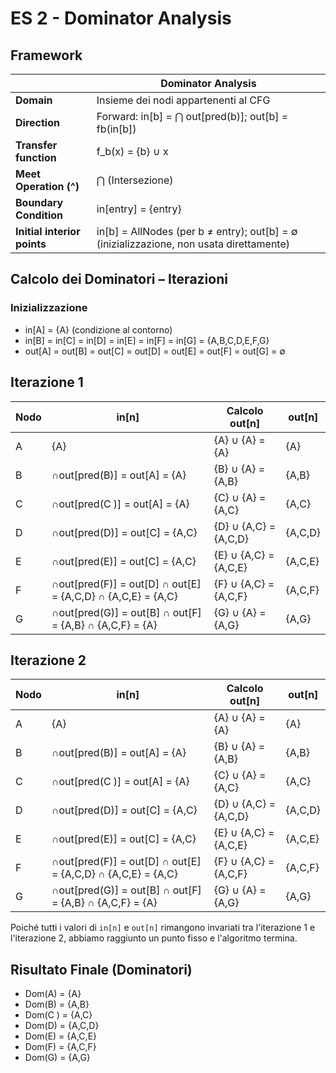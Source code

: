 # ES 2 - Dominator Analysis

## Framework

|                         | Dominator Analysis                                |
|-------------------------|-----------------------------------------------------|
| **Domain** | Insieme dei nodi appartenenti al CFG |
| **Direction** | Forward: in[b]  = ⋂ out[pred(b)]; out[b] = fb(in[b]) |
| **Transfer function** | f_b(x) = {b} ∪ x |
| **Meet Operation (^)** | ⋂ (Intersezione) |
| **Boundary Condition** | in[entry] = {entry}  |
| **Initial interior points** | in[b] = AllNodes (per b ≠ entry); out[b] = ∅ (inizializzazione, non usata direttamente)    |


## Calcolo dei Dominatori – Iterazioni

### Inizializzazione
- in[A] = {A} (condizione al contorno)
- in[B] = in[C] = in[D] = in[E] = in[F] = in[G] = {A,B,C,D,E,F,G}
- out[A] = out[B] = out[C] = out[D] = out[E] = out[F] = out[G] = ∅

## Iterazione 1

| Nodo | in[n] | Calcolo out[n] | out[n] |
|------|-------|----------------|--------|
| A    | {A}   | {A} ∪ {A} = {A} | {A}   |
| B    | ∩out[pred(B)] = out[A] = {A} | {B} ∪ {A} = {A,B} | {A,B} |
| C    | ∩out[pred(C )] = out[A] = {A} | {C} ∪ {A} = {A,C} | {A,C}   |
| D    | ∩out[pred(D)] = out[C] = {A,C} | {D} ∪ {A,C} = {A,C,D} | {A,C,D} |
| E    | ∩out[pred(E)] = out[C] = {A,C} | {E} ∪ {A,C} = {A,C,E} | {A,C,E} |
| F    | ∩out[pred(F)] = out[D] ∩ out[E] = {A,C,D} ∩ {A,C,E} = {A,C} | {F} ∪ {A,C} = {A,C,F} | {A,C,F}   |
| G    | ∩out[pred(G)] = out[B] ∩ out[F] = {A,B} ∩ {A,C,F} = {A} | {G} ∪ {A} = {A,G} | {A,G} |

## Iterazione 2

| Nodo | in[n] | Calcolo out[n] | out[n] |
|------|-------|----------------|--------|
| A    | {A}   | {A} ∪ {A} = {A} | {A}   |
| B    | ∩out[pred(B)] = out[A] = {A} | {B} ∪ {A} = {A,B} | {A,B}   |
| C    | ∩out[pred(C )] = out[A] = {A} | {C} ∪ {A} = {A,C} | {A,C} |
| D    | ∩out[pred(D)] = out[C] = {A,C} | {D} ∪ {A,C} = {A,C,D} | {A,C,D} |
| E    | ∩out[pred(E)] = out[C] = {A,C} | {E} ∪ {A,C} = {A,C,E} | {A,C,E} |
| F    | ∩out[pred(F)] = out[D] ∩ out[E] = {A,C,D} ∩ {A,C,E} = {A,C} | {F} ∪ {A,C} = {A,C,F} | {A,C,F} |
| G    | ∩out[pred(G)] = out[B] ∩ out[F] = {A,B} ∩ {A,C,F} = {A} | {G} ∪ {A} = {A,G} | {A,G}   |

Poiché tutti i valori di `in[n]` e `out[n]` rimangono invariati tra l'iterazione 1 e l'iterazione 2, abbiamo raggiunto un punto fisso e l'algoritmo termina.

## Risultato Finale (Dominatori)
- Dom(A) = {A}
- Dom(B) = {A,B}
- Dom(C ) = {A,C}
- Dom(D) = {A,C,D}
- Dom(E) = {A,C,E}
- Dom(F) = {A,C,F}
- Dom(G) = {A,G}
